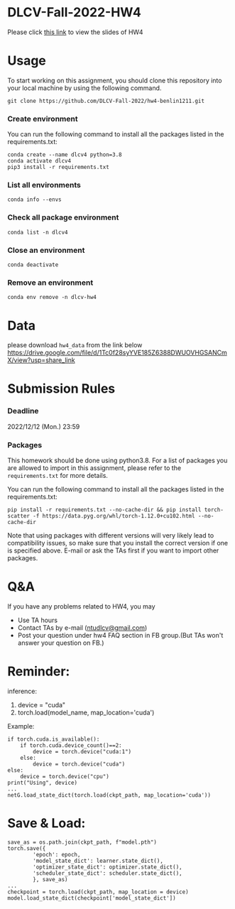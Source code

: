# DLCV-Fall-2022-HW4

Please click [this link](https://docs.google.com/presentation/d/171DwrrzYUenLnyev_NyZg0c19lgqk4q42iA_ptLZjDk/edit?usp=sharing) to view the slides of HW4

# Usage

To start working on this assignment, you should clone this repository into your local machine by using the following command.
    
    git clone https://github.com/DLCV-Fall-2022/hw4-benlin1211.git

### Create environment
You can run the following command to install all the packages listed in the requirements.txt:

    conda create --name dlcv4 python=3.8
    conda activate dlcv4
    pip3 install -r requirements.txt


### List all environments

    conda info --envs
    
### Check all package environment

    conda list -n dlcv4

### Close an environment

    conda deactivate

### Remove an environment

    conda env remove -n dlcv-hw4
    



# Data
please download `hw4_data` from the link below
https://drive.google.com/file/d/1Tc0f28syYVE185Z6388DWUOVHGSANCmX/view?usp=share_link

# Submission Rules
### Deadline
2022/12/12 (Mon.) 23:59

### Packages
This homework should be done using python3.8. For a list of packages you are allowed to import in this assignment, please refer to the `requirements.txt` for more details.

You can run the following command to install all the packages listed in the requirements.txt:
``` Shell
pip install -r requirements.txt --no-cache-dir && pip install torch-scatter -f https://data.pyg.org/whl/torch-1.12.0+cu102.html --no-cache-dir
```

Note that using packages with different versions will very likely lead to compatibility issues, so make sure that you install the correct version if one is specified above. E-mail or ask the TAs first if you want to import other packages.

# Q&A
If you have any problems related to HW4, you may
- Use TA hours
- Contact TAs by e-mail ([ntudlcv@gmail.com](mailto:ntudlcv@gmail.com))
- Post your question under hw4 FAQ section in FB group.(But TAs won't answer your question on FB.)

# Reminder:
inference: 

1. device = "cuda"
2. torch.load(model_name, map_location='cuda')

Example:

    if torch.cuda.is_available():
        if torch.cuda.device_count()==2:
            device = torch.device("cuda:1")
        else:
            device = torch.device("cuda")
    else:
        device = torch.device("cpu")
    print("Using", device)
    ...
    netG.load_state_dict(torch.load(ckpt_path, map_location='cuda'))
    
# Save & Load:

    save_as = os.path.join(ckpt_path, f"model.pth")
    torch.save({
            'epoch': epoch,
            'model_state_dict': learner.state_dict(),
            'optimizer_state_dict': optimizer.state_dict(),
            'scheduler_state_dict': scheduler.state_dict(),
            }, save_as)
    ...
    checkpoint = torch.load(ckpt_path, map_location = device)
    model.load_state_dict(checkpoint['model_state_dict'])
